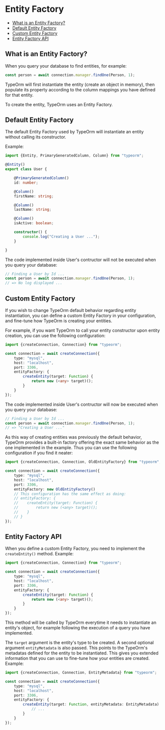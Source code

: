 

# Entity Factory

* [What is an Entity Factory?](#what-is-entity-factory)
* [Default Entity Factory](#default-entity-factory)
* [Custom Entity Factory](#custom-entity-factory)
* [Entity Factory API](#entity-factory-api)

## What is an Entity Factory?

When you query your database to find entities, for example:

```typescript
const person = await connection.manager.findOne(Person, 1);
```

TypeOrm will first instantiate the entity (create an object in memory), then populate its property according to the column mappings you have defined for that entity.

To create the entity, TypeOrm uses an Entity Factory.

## Default Entity Factory

The default Entity Factory used by TypeOrm will instantiate an entity without calling its constructor. 

Example:

```typescript
import {Entity, PrimaryGeneratedColumn, Column} from "typeorm";

@Entity()
export class User {

    @PrimaryGeneratedColumn()
    id: number;

    @Column()
    firstName: string;

    @Column()
    lastName: string;

    @Column()
    isActive: boolean;

    constructor() {
        console.log("Creating a User ...");
    }

}
```

The code implemented inside User's contructor will not be executed when you query your database:

```typescript
// Finding a User by Id ...
const person = await connection.manager.findOne(Person, 1);
// => No log displayed ...
```

## Custom Entity Factory

If you wish to change TypeOrm default behavior regarding entity instantiation, you can define a custom Entity Factory in your configuration, and fine-tune how TypeOrm is creating your entities.

For example, if you want TypeOrm to call your entity constructor upon entity creation, you can use the following configuration:

```typescript
import {createConnection, Connection} from "typeorm";

const connection = await createConnection({
    type: "mysql",
    host: "localhost",
    port: 3306,
    entityFactory: {
        createEntity(target: Function) {
            return new (<any> target)();
        }
    }
});
```

The code implemented inside User's contructor will now be executed when you query your database:

```typescript
// Finding a User by Id ...
const person = await connection.manager.findOne(Person, 1);
// => "Creating a User ..."
```

As this way of creating entities was previously the default behavior, TypeOrm provides a built-in factory offering the exact same behavior as the one implemented in the example. Thus you can use the following configuration if you find it neater:

```typescript
import {createConnection, Connection, OldEntityFactory} from "typeorm";

const connection = await createConnection({
    type: "mysql",
    host: "localhost",
    port: 3306,
    entityFactory: new OldEntityFactory()
    // This configuration has the same effect as doing:
    // entityFactory: {
    //    createEntity(target: Function) {
    //        return new (<any> target)();
    //    }
    // }
});
```

## Entity Factory API

When you define a custom Entity Factory, you need to implement the `createEntity()` method. Example:

```typescript
import {createConnection, Connection} from "typeorm";

const connection = await createConnection({
    type: "mysql",
    host: "localhost",
    port: 3306,
    entityFactory: {
        createEntity(target: Function) {
            return new (<any> target)();
        }
    }
});
```

This method will be called by TypeOrm everytime it needs to instantiate an entity's object, for example following the execution of a query you have implemented.

The `target` argument is the entity's type to be created.
A second optional argument `entityMetadata` is also passed. This points to the TypeOrm's metadatas defined for the entity to be instantiated. This gives you extended information that you can use to fine-tune how your entities are created. Example:

```typescript
import {createConnection, Connection, EntityMetadata} from "typeorm";

const connection = await createConnection({
    type: "mysql",
    host: "localhost",
    port: 3306,
    entityFactory: {
        createEntity(target: Function, entityMetadata: EntityMetadata) {
            // ...
        }
    }
});
```